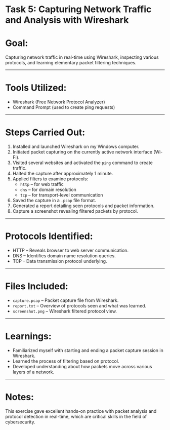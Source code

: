 # Task 5: Capturing Network Traffic and Analysis with Wireshark

# Goal:
Capturing network traffic in real-time using Wireshark, inspecting various protocols, and learning elementary packet filtering techniques.

---

# Tools Utilized:
- Wireshark (Free Network Protocol Analyzer)
- Command Prompt (used to create ping requests)

---

 # Steps Carried Out:

1. Installed and launched Wireshark on my Windows computer.
2. Initiated packet capturing on the currently active network interface (Wi-Fi).
3. Visited several websites and activated the `ping` command to create traffic.
4. Halted the capture after approximately 1 minute.
5. Applied filters to examine protocols:
   - `http` – for web traffic
   - `dns` – for domain resolution
   - `tcp` – for transport-level communication
6. Saved the capture in a `.pcap` file format.
7. Generated a report detailing seen protocols and packet information.
8. Capture a screenshot revealing filtered packets by protocol.

---

# Protocols Identified:

- HTTP – Reveals browser to web server communication.
- DNS – Identifies domain name resolution queries.
- TCP – Data transmission protocol underlying.

---

# Files Included:

- `capture.pcap` – Packet capture file from Wireshark.
- `report.txt` – Overview of protocols seen and what was learned.
- `screenshot.png` – Wireshark filtered protocol view.

---

# Learnings:

- Familiarized myself with starting and ending a packet capture session in Wireshark.
- Learned the process of filtering based on protocol.
- Developed understanding about how packets move across various layers of a network.

---

# Notes:

This exercise gave excellent hands-on practice with packet analysis and protocol detection in real-time, which are critical skills in the field of cybersecurity.

